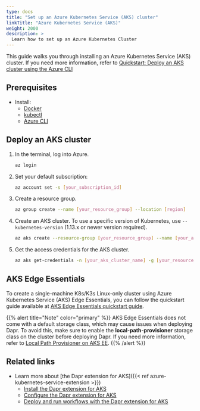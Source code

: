 ```yaml
---
type: docs
title: "Set up an Azure Kubernetes Service (AKS) cluster"
linkTitle: "Azure Kubernetes Service (AKS)"
weight: 2000
description: >
  Learn how to set up an Azure Kubernetes Cluster
---
```


This guide walks you through installing an Azure Kubernetes Service (AKS) cluster. If you need more information, refer to [Quickstart: Deploy an AKS cluster using the Azure CLI](https://docs.microsoft.com/azure/aks/kubernetes-walkthrough)

## Prerequisites

- Install:
   - [Docker](https://docs.docker.com/install/)
   - [kubectl](https://kubernetes.io/docs/tasks/tools/)
   - [Azure CLI](https://docs.microsoft.com/cli/azure/install-azure-cli)

## Deploy an AKS cluster

1. In the terminal, log into Azure.

   ```bash
   az login
   ```

1. Set your default subscription:

   ```bash
   az account set -s [your_subscription_id]
   ```

1. Create a resource group.

   ```bash
   az group create --name [your_resource_group] --location [region]
   ```

1. Create an AKS cluster. To use a specific version of Kubernetes, use `--kubernetes-version` (1.13.x or newer version required).

   ```bash
   az aks create --resource-group [your_resource_group] --name [your_aks_cluster_name] --location [region] --node-count 2 --enable-app-routing --generate-ssh-keys
   ```

1. Get the access credentials for the AKS cluster.

   ```bash
   az aks get-credentials -n [your_aks_cluster_name] -g [your_resource_group]
   ```

## AKS Edge Essentials
To create a single-machine K8s/K3s Linux-only cluster using Azure Kubernetes Service (AKS) Edge Essentials, you can follow the quickstart guide available at [AKS Edge Essentials quickstart guide](https://learn.microsoft.com/azure/aks/hybrid/aks-edge-quickstart). 

{{% alert title="Note" color="primary" %}}
AKS Edge Essentials does not come with a default storage class, which may cause issues when deploying Dapr. To avoid this, make sure to enable the **local-path-provisioner** storage class on the cluster before deploying Dapr. If you need more information, refer to [Local Path Provisioner on AKS EE](https://learn.microsoft.com/azure/aks/hybrid/aks-edge-howto-use-storage-local-path).
{{% /alert %}}

## Related links

- Learn more about [the Dapr extension for AKS]({{< ref azure-kubernetes-service-extension >}})
   - [Install the Dapr extension for AKS](https://learn.microsoft.com/azure/aks/dapr)
   - [Configure the Dapr extension for AKS](https://learn.microsoft.com/azure/aks/dapr-settings)
   - [Deploy and run workflows with the Dapr extension for AKS](https://learn.microsoft.com/azure/aks/dapr-workflow)

